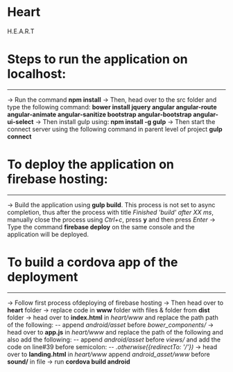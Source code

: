 # Heart
 H.E.A.R.T

# Steps to run the application on localhost:
---
-> Run the command **npm install**
-> Then, head over to the src folder and type the following command: **bower install jquery angular angular-route angular-animate angular-sanitize bootstrap angular-bootstrap angular-ui-select**
-> Then install gulp using: **npm install -g gulp**
-> Then start the connect server using the following command in parent level of project **gulp connect**

# To deploy the application on firebase hosting:
---
-> Build the application using **gulp build**. This process is not set to async completion, thus after the process with title *Finished 'build' after XX ms*, manually close the process using *Ctrl+c*, press **y** and then press *Enter*
-> Type the command **firebase deploy** on the same console and the application will be deployed.

# To build a cordova app of the deployment
---
-> Follow first process ofdeploying of firebase hosting
-> Then head over to **heart** folder
-> replace code in **www** folder with files & folder from **dist** folder
-> head over to **index.html** in *heart/www* and replace the path path of the following:
   -- append *android/asset* before *bower_components/*
-> head over to **app.js** in *heart/www* and replace the path of the following and also add the following:
   -- append *android/asset* before *views/* and add the code on line#39 before semicolon:
      -- *.otherwise({redirectTo: '/'})*
-> head over to **landing.html** in *heart/www* append *android_asset/www* before **sound/** in file
-> run **cordova build android**